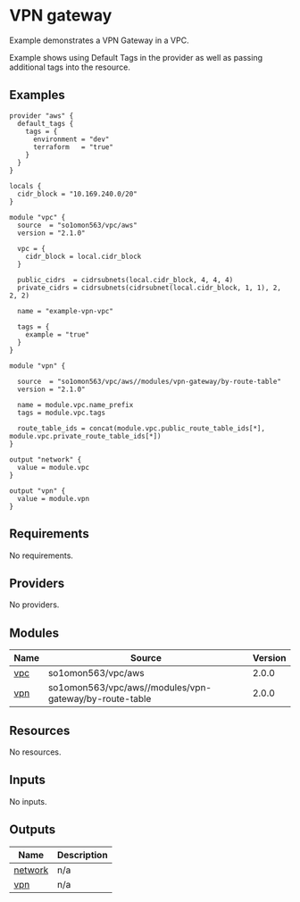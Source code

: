# VPN gateway

Example demonstrates a VPN Gateway in a VPC.

Example shows using Default Tags in the provider as well as passing additional tags into the resource.
<!-- BEGINNING OF PRE-COMMIT-TERRAFORM DOCS HOOK -->

## Examples

```hcl
provider "aws" {
  default_tags {
    tags = {
      environment = "dev"
      terraform   = "true"
    }
  }
}

locals {
  cidr_block = "10.169.240.0/20"
}

module "vpc" {
  source  = "so1omon563/vpc/aws"
  version = "2.1.0"

  vpc = {
    cidr_block = local.cidr_block
  }

  public_cidrs  = cidrsubnets(local.cidr_block, 4, 4, 4)
  private_cidrs = cidrsubnets(cidrsubnet(local.cidr_block, 1, 1), 2, 2, 2)

  name = "example-vpn-vpc"

  tags = {
    example = "true"
  }
}

module "vpn" {

  source  = "so1omon563/vpc/aws//modules/vpn-gateway/by-route-table"
  version = "2.1.0"

  name = module.vpc.name_prefix
  tags = module.vpc.tags

  route_table_ids = concat(module.vpc.public_route_table_ids[*], module.vpc.private_route_table_ids[*])
}

output "network" {
  value = module.vpc
}

output "vpn" {
  value = module.vpn
}
```

## Requirements

No requirements.

## Providers

No providers.

## Modules

| Name | Source | Version |
|------|--------|---------|
| <a name="module_vpc"></a> [vpc](#module\_vpc) | so1omon563/vpc/aws | 2.0.0 |
| <a name="module_vpn"></a> [vpn](#module\_vpn) | so1omon563/vpc/aws//modules/vpn-gateway/by-route-table | 2.0.0 |

## Resources

No resources.

## Inputs

No inputs.

## Outputs

| Name | Description |
|------|-------------|
| <a name="output_network"></a> [network](#output\_network) | n/a |
| <a name="output_vpn"></a> [vpn](#output\_vpn) | n/a |

<!-- END OF PRE-COMMIT-TERRAFORM DOCS HOOK -->
